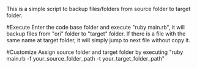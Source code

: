 This is a simple script to backup files/folders from source folder to target folder. 

#Execute
Enter the code base folder and execute "ruby main.rb", it will backup files from "ori" folder to "target" folder.
If there is a file with the same name at target folder, it will simply jump to next file without copy it.

#Customize
Assign source folder and target folder by executing "ruby main.rb -f your_source_folder_path -t your_target_folder_path"
